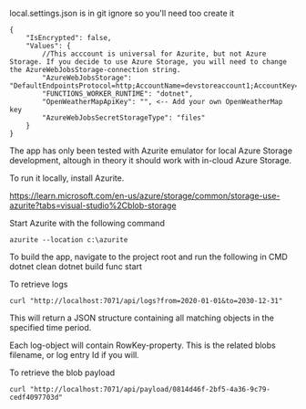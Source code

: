 local.settings.json is in git ignore so you'll need too create it

```
{
    "IsEncrypted": false,
    "Values": {
        //This acccount is universal for Azurite, but not Azure Storage. If you decide to use Azure Storage, you will need to change the AzureWebJobsStorage-connection string.
        "AzureWebJobsStorage": "DefaultEndpointsProtocol=http;AccountName=devstoreaccount1;AccountKey=Eby8vdM02xNOcqFlqUwJPLlmEtlCDXJ1OUzFT50uSRZ6IFsuFq2UVErCz4I6tq/K1SZFPTOtr/KBHBeksoGMGw==;BlobEndpoint=http://127.0.0.1:10000/devstoreaccount1;TableEndpoint=http://127.0.0.1:10002/devstoreaccount1;",
        "FUNCTIONS_WORKER_RUNTIME": "dotnet",
        "OpenWeatherMapApiKey": "", <-- Add your own OpenWeatherMap key
        "AzureWebJobsSecretStorageType": "files"
    }
}
```

The app has only been tested with Azurite emulator for local Azure Storage development, altough in theory it should work with in-cloud Azure Storage.

To run it locally, install Azurite.

https://learn.microsoft.com/en-us/azure/storage/common/storage-use-azurite?tabs=visual-studio%2Cblob-storage

Start Azurite with the following command

`azurite --location c:\azurite`

To build the app, navigate to the project root and run the following in CMD
dotnet clean
dotnet build
func start

To retrieve logs

`curl "http://localhost:7071/api/logs?from=2020-01-01&to=2030-12-31"`

This will return a JSON structure containing all matching objects in the specified time period.

Each log-object will contain RowKey-property. This is the related blobs filename, or log entry Id if you will.

To retrieve the blob payload

`curl "http://localhost:7071/api/payload/0814d46f-2bf5-4a36-9c79-cedf4097703d"`
